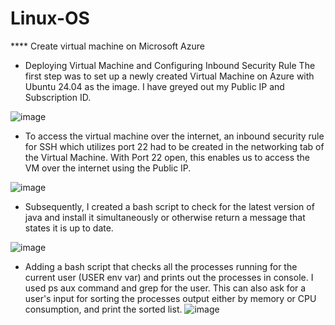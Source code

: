 # Linux-OS

**** Create virtual machine on Microsoft Azure

- Deploying Virtual Machine and Configuring Inbound Security Rule The first step was to set up a newly created Virtual Machine on Azure with Ubuntu 24.04 as the image. I have greyed out my Public IP and Subscription ID.

![image](https://github.com/user-attachments/assets/bce08d9b-09ed-4242-a112-e7b94f4e48b3)

- To access the virtual machine over the internet, an inbound security rule for SSH which utilizes port 22 had to be created in the networking tab of the Virtual Machine. With Port 22 open, this enables us to access the VM over the internet using the Public IP.

![image](https://github.com/user-attachments/assets/c6b308c6-46be-40c5-aad4-006684c4788d)

- Subsequently, I created a bash script to check for the latest version of java and install it simultaneously or otherwise return a message that states it is up to date.

![image](https://github.com/user-attachments/assets/ac1896f8-3c3f-4751-863e-57f9c0abafa4)

- Adding a bash script that checks all the processes running for the current user (USER env var) and prints out the processes in console. I used ps aux command and grep for the user. This can also ask for a user's input for sorting the processes output either by memory or CPU consumption, and print the sorted list.
![image](https://github.com/user-attachments/assets/57c00839-410e-4812-a493-b492cc846aaf)



